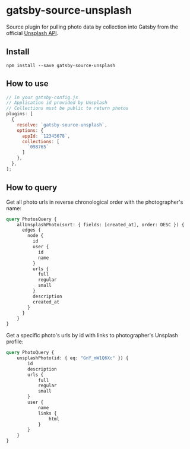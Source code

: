 # gatsby-source-unsplash

Source plugin for pulling photo data by collection into Gatsby from the official [Unsplash API](https://unsplash.com/developers).

## Install

`npm install --save gatsby-source-unsplash`

## How to use

```javascript
// In your gatsby-config.js
// Application id provided by Unsplash
// Collections must be public to return photos
plugins: [
  {
    resolve: `gatsby-source-unsplash`,
    options: {
      appId: `12345678`,
      collections: [
        `098765`
      ]
    },
  },
];
```

## How to query

Get all photo urls in reverse chronological order with the photographer's name:

```graphql
query PhotosQuery {
    allUnsplashPhoto(sort: { fields: [created_at], order: DESC }) {
      edges {
        node {
          id
          user {
            id
            name
          }
          urls {
            full
            regular
            small
          }
          description
          created_at
        }
      }
    }
}
```

Get a specific photo's urls by id with links to photographer's Unsplash profile:

```graphql
query PhotoQuery {
    unsplashPhoto(id: { eq: "GnY_mW1Q6Xc" }) {
        id
        description
        urls {
            full
            regular
            small
        }
        user {
            name
            links {
                html
            }
        }
    }
}
```
